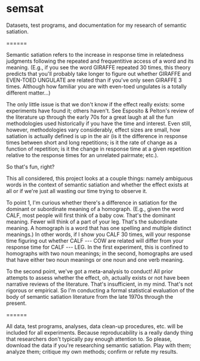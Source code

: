 semsat
======

Datasets, test programs, and documentation for my research of semantic satiation.

======

Semantic satiation refers to the increase in response time in relatedness judgments following the repeated and frequentitive access of a word and its meaning. (E.g., if you see the word GIRAFFE repeated 30 times, this theory predicts that you'll probably take longer to figure out whether GIRAFFE and EVEN-TOED UNGULATE are related than if you've only seen GIRAFFE 3 times. Although how familiar you are with even-toed ungulates is a totally different matter...)

The only little issue is that we don't know if the effect really exists: some experiments have found it; others haven't. See Esposito & Pelton's review of the literature up through the early 70s for a great laugh at all the fun methodologies used historically if you have the time and interest. Even still, however, methodologies vary considerably, effect sizes are small, how satiation is actually defined is up in the air (is it the difference in response times between short and long repetitions; is it the rate of change as a function of repetition; is it the change in response time at a given repetition relative to the response times for an unrelated pairmate; etc.).

So that's fun, right?

This all considered, this project looks at a couple things: namely ambiguous words in the context of semantic satiation and whether the effect exists at all or if we're just all wasting our time trying to observe it.

To point 1, I'm curious whether there's a difference in satiation for the dominant or subordinate meaning of a homograph. (E.g., given the word CALF, most people will first think of a baby cow. That's the dominant meaning. Fewer will think of a part of your leg. That's the subordinate meaning. A homograph is a word that has one spelling and multiple distinct meanings.) In other words, if I show you CALF 30 times, will your response time figuring out whether CALF --- COW are related will differ from your response time for CALF --- LEG. In the first experiment, this is confined to homographs with two noun meanings; in the second, homographs are used that have either two noun meanings or one noun and one verb meaning.

To the second point, we've got a meta-analysis to conduct! All prior attempts to assess whether the effect, oh, actually exists or not have been narrative reviews of the literature. That's insufficient, in my mind. That's not rigorous or empirical. So I'm conducting a formal statistical evaluation of the body of semantic satiation literature from the late 1970s through the present.

======

All data, test programs, analyses, data clean-up procedures, etc. will be included for all experiments. Because reproducability is a really dandy thing that researchers don't typically pay enough attention to. So please, download the data if you're researching semantic satiation. Play with them; analyze them; critique my own methods; confirm or refute my results.
